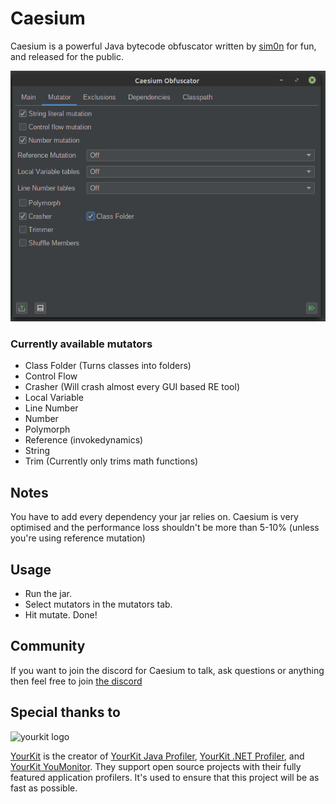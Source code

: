 # Caesium
Caesium is a powerful Java bytecode obfuscator written by [sim0n](https://github.com/sim0n) for fun, and released for the public.

![Image of Caesium UI](./.screenshots/gui-mutator-tab.png)

### Currently available mutators
* Class Folder (Turns classes into folders)
* Control Flow
* Crasher (Will crash almost every GUI based RE tool)
* Local Variable
* Line Number
* Number
* Polymorph
* Reference (invokedynamics)
* String
* Trim (Currently only trims math functions)

## Notes
You have to add every dependency your jar relies on.
Caesium is very optimised and the performance loss shouldn't be more than 5-10% (unless you're using reference mutation)

## Usage
- Run the jar.
- Select mutators in the mutators tab.
- Hit mutate. Done!

## Community 
If you want to join the discord for Caesium to talk, ask questions or anything then feel free to join [the discord](https://discord.gg/kxC2FYMfNZ)

## Special thanks to
![yourkit logo](https://www.yourkit.com/images/yklogo.png)

[YourKit](https://www.yourkit.com/) is the creator of <a href="https://www.yourkit.com/java/profiler/">YourKit Java Profiler</a>, <a href="https://www.yourkit.com/.net/profiler/">YourKit .NET Profiler</a>, and <a href="https://www.yourkit.com/youmonitor/">YourKit YouMonitor</a>. They support open source projects with their fully featured application profilers. It's used to ensure that this project will be as fast as possible.